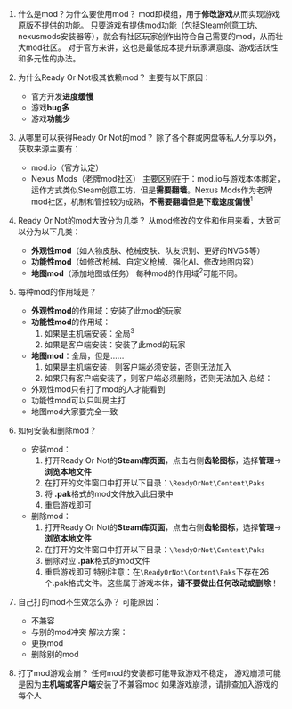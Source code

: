 1. 什么是mod？为什么要使用mod？
	mod即模组，用于**修改游戏**从而实现游戏原版不提供的功能。
	只要游戏有提供mod功能（包括Steam创意工坊、nexusmods安装器等），就会有社区玩家创作出符合自己需要的mod，从而壮大mod社区。
	对于官方来讲，这也是最低成本提升玩家满意度、游戏活跃性和多元性的办法。

2. 为什么Ready Or Not极其依赖mod？
	主要有以下原因：
	* 官方开发**进度缓慢**
	* 游戏**bug多**
	* 游戏**功能少**

3. 从哪里可以获得Ready Or Not的mod？
	除了各个群或网盘等私人分享以外，获取来源主要有：
	* mod.io（官方认定）
	* Nexus Mods（老牌mod社区）
	主要区别在于：mod.io与游戏本体绑定，运作方式类似Steam创意工坊，但是**需要翻墙**。Nexus Mods作为老牌mod社区，机制和管控较为成熟，**不需要翻墙但是下载速度偏慢**<sup>1</sup>

4. Ready Or Not的mod大致分为几类？
	从mod修改的文件和作用来看，大致可以分为以下几类：
	* **外观性mod**（如人物皮肤、枪械皮肤、队友识别、更好的NVGS等）
	* **功能性mod**（如修改枪械、自定义枪械、强化AI、修改地图内容）
	* **地图mod**（添加地图或任务）
	每种mod的作用域<sup>2</sup>可能不同。

5. 每种mod的作用域是？
	* **外观性mod**的作用域：安装了此mod的玩家
	* **功能性mod**的作用域：
		1. 如果是主机端安装：全局<sup>3</sup>
		2. 如果是客户端安装：安装了此mod的玩家
	* **地图mod**：全局，但是……
		1. 如果是主机端安装，则客户端必须安装，否则无法加入
		2. 如果只有客户端安装了，则客户端必须删除，否则无法加入
	总结：
	* 外观性mod只有打了mod的人才能看到
	* 功能性mod可以只叫房主打
	* 地图mod大家要完全一致

6. 如何安装和删除mod？
	* 安装mod：
		1. 打开Ready Or Not的**Steam库页面**，点击右侧**齿轮图标**，选择**管理**->**浏览本地文件**
		2. 在打开的文件窗口中打开以下目录：`\ReadyOrNot\Content\Paks`
		3. 将 **.pak**格式的mod文件放入此目录中
		4. 重启游戏即可
	* 删除mod：
		1. 打开Ready Or Not的**Steam库页面**，点击右侧**齿轮图标**，选择**管理**->**浏览本地文件**
		2. 在打开的文件窗口中打开以下目录：`\ReadyOrNot\Content\Paks`
		3. 删除对应 **.pak**格式的mod文件
		4. 重启游戏即可
	特别注意：在`\ReadyOrNot\Content\Paks`下存在26个.pak格式文件。这些属于游戏本体，**请不要做出任何改动或删除**！

7. 自己打的mod不生效怎么办？
	可能原因：
	* 不兼容
	* 与别的mod冲突
	解决方案：
	* 更换mod
	* 删除别的mod

9. 打了mod游戏会崩？
	任何mod的安装都可能导致游戏不稳定，
	游戏崩溃可能是因为**主机端或客户端**安装了不兼容mod
	如果游戏崩溃，请排查加入游戏的每个人
